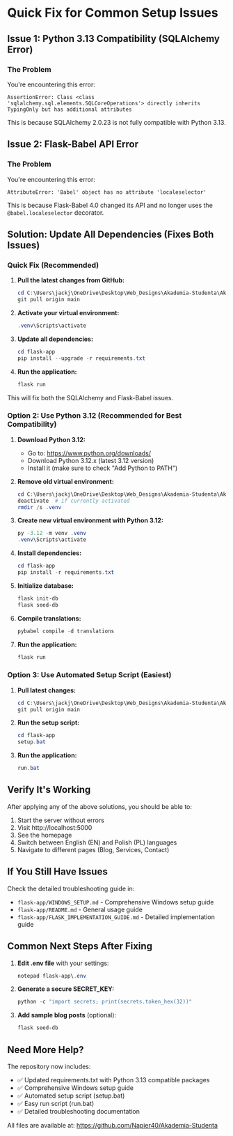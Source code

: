 # Quick Fix for Common Setup Issues

## Issue 1: Python 3.13 Compatibility (SQLAlchemy Error)

### The Problem

You're encountering this error:
```
AssertionError: Class <class 'sqlalchemy.sql.elements.SQLCoreOperations'> directly inherits TypingOnly but has additional attributes
```

This is because SQLAlchemy 2.0.23 is not fully compatible with Python 3.13.

## Issue 2: Flask-Babel API Error

### The Problem

You're encountering this error:
```
AttributeError: 'Babel' object has no attribute 'localeselector'
```

This is because Flask-Babel 4.0 changed its API and no longer uses the `@babel.localeselector` decorator.

## Solution: Update All Dependencies (Fixes Both Issues)

### Quick Fix (Recommended)

1. **Pull the latest changes from GitHub:**
   ```powershell
   cd C:\Users\jackj\OneDrive\Desktop\Web_Designs\Akademia-Studenta\Akademia-Studenta
   git pull origin main
   ```

2. **Activate your virtual environment:**
   ```powershell
   .venv\Scripts\activate
   ```

3. **Update all dependencies:**
   ```powershell
   cd flask-app
   pip install --upgrade -r requirements.txt
   ```

4. **Run the application:**
   ```powershell
   flask run
   ```

This will fix both the SQLAlchemy and Flask-Babel issues.

### Option 2: Use Python 3.12 (Recommended for Best Compatibility)

1. **Download Python 3.12:**
   - Go to: https://www.python.org/downloads/
   - Download Python 3.12.x (latest 3.12 version)
   - Install it (make sure to check "Add Python to PATH")

2. **Remove old virtual environment:**
   ```powershell
   cd C:\Users\jackj\OneDrive\Desktop\Web_Designs\Akademia-Studenta\Akademia-Studenta
   deactivate  # if currently activated
   rmdir /s .venv
   ```

3. **Create new virtual environment with Python 3.12:**
   ```powershell
   py -3.12 -m venv .venv
   .venv\Scripts\activate
   ```

4. **Install dependencies:**
   ```powershell
   cd flask-app
   pip install -r requirements.txt
   ```

5. **Initialize database:**
   ```powershell
   flask init-db
   flask seed-db
   ```

6. **Compile translations:**
   ```powershell
   pybabel compile -d translations
   ```

7. **Run the application:**
   ```powershell
   flask run
   ```

### Option 3: Use Automated Setup Script (Easiest)

1. **Pull latest changes:**
   ```powershell
   cd C:\Users\jackj\OneDrive\Desktop\Web_Designs\Akademia-Studenta\Akademia-Studenta
   git pull origin main
   ```

2. **Run the setup script:**
   ```powershell
   cd flask-app
   setup.bat
   ```

3. **Run the application:**
   ```powershell
   run.bat
   ```

## Verify It's Working

After applying any of the above solutions, you should be able to:

1. Start the server without errors
2. Visit http://localhost:5000
3. See the homepage
4. Switch between English (EN) and Polish (PL) languages
5. Navigate to different pages (Blog, Services, Contact)

## If You Still Have Issues

Check the detailed troubleshooting guide in:
- `flask-app/WINDOWS_SETUP.md` - Comprehensive Windows setup guide
- `flask-app/README.md` - General usage guide
- `flask-app/FLASK_IMPLEMENTATION_GUIDE.md` - Detailed implementation guide

## Common Next Steps After Fixing

1. **Edit .env file** with your settings:
   ```powershell
   notepad flask-app\.env
   ```

2. **Generate a secure SECRET_KEY:**
   ```powershell
   python -c "import secrets; print(secrets.token_hex(32))"
   ```

3. **Add sample blog posts** (optional):
   ```powershell
   flask seed-db
   ```

## Need More Help?

The repository now includes:
- ✅ Updated requirements.txt with Python 3.13 compatible packages
- ✅ Comprehensive Windows setup guide
- ✅ Automated setup script (setup.bat)
- ✅ Easy run script (run.bat)
- ✅ Detailed troubleshooting documentation

All files are available at: https://github.com/Napier40/Akademia-Studenta